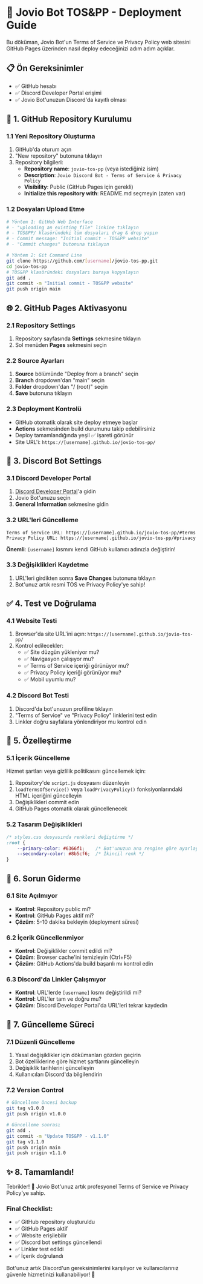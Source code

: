 # 🚀 Jovio Bot TOS&PP - Deployment Guide

Bu döküman, Jovio Bot'un Terms of Service ve Privacy Policy web sitesini GitHub Pages üzerinden nasıl deploy edeceğinizi adım adım açıklar.

## 📋 Ön Gereksinimler

- ✅ GitHub hesabı
- ✅ Discord Developer Portal erişimi
- ✅ Jovio Bot'unuzun Discord'da kayıtlı olması

## 🔧 1. GitHub Repository Kurulumu

### 1.1 Yeni Repository Oluşturma
1. GitHub'da oturum açın
2. "New repository" butonuna tıklayın
3. Repository bilgileri:
   - **Repository name**: `jovio-tos-pp` (veya istediğiniz isim)
   - **Description**: `Jovio Discord Bot - Terms of Service & Privacy Policy`
   - **Visibility**: Public (GitHub Pages için gerekli)
   - **Initialize this repository with**: README.md seçmeyin (zaten var)

### 1.2 Dosyaları Upload Etme
```bash
# Yöntem 1: GitHub Web Interface
# - "uploading an existing file" linkine tıklayın
# - TOS&PP/ klasöründeki tüm dosyaları drag & drop yapın
# - Commit message: "Initial commit - TOS&PP website"
# - "Commit changes" butonuna tıklayın

# Yöntem 2: Git Command Line
git clone https://github.com/[username]/jovio-tos-pp.git
cd jovio-tos-pp
# TOS&PP klasöründeki dosyaları buraya kopyalayın
git add .
git commit -m "Initial commit - TOS&PP website"
git push origin main
```

## 🌐 2. GitHub Pages Aktivasyonu

### 2.1 Repository Settings
1. Repository sayfasında **Settings** sekmesine tıklayın
2. Sol menüden **Pages** sekmesini seçin

### 2.2 Source Ayarları
1. **Source** bölümünde "Deploy from a branch" seçin
2. **Branch** dropdown'dan "main" seçin
3. **Folder** dropdown'dan "/ (root)" seçin
4. **Save** butonuna tıklayın

### 2.3 Deployment Kontrolü
- GitHub otomatik olarak site deploy etmeye başlar
- **Actions** sekmesinden build durumunu takip edebilirsiniz
- Deploy tamamlandığında yeşil ✅ işareti görünür
- Site URL'i: `https://[username].github.io/jovio-tos-pp/`

## 🤖 3. Discord Bot Settings

### 3.1 Discord Developer Portal
1. [Discord Developer Portal](https://discord.com/developers/applications)'a gidin
2. Jovio Bot'unuzu seçin
3. **General Information** sekmesine gidin

### 3.2 URL'leri Güncelleme
```
Terms of Service URL: https://[username].github.io/jovio-tos-pp/#terms
Privacy Policy URL: https://[username].github.io/jovio-tos-pp/#privacy
```

**Önemli**: `[username]` kısmını kendi GitHub kullanıcı adınızla değiştirin!

### 3.3 Değişiklikleri Kaydetme
1. URL'leri girdikten sonra **Save Changes** butonuna tıklayın
2. Bot'unuz artık resmi TOS ve Privacy Policy'ye sahip!

## ✅ 4. Test ve Doğrulama

### 4.1 Website Testi
1. Browser'da site URL'ini açın: `https://[username].github.io/jovio-tos-pp/`
2. Kontrol edilecekler:
   - ✅ Site düzgün yükleniyor mu?
   - ✅ Navigasyon çalışıyor mu?
   - ✅ Terms of Service içeriği görünüyor mu?
   - ✅ Privacy Policy içeriği görünüyor mu?
   - ✅ Mobil uyumlu mu?

### 4.2 Discord Bot Testi
1. Discord'da bot'unuzun profiline tıklayın
2. "Terms of Service" ve "Privacy Policy" linklerini test edin
3. Linkler doğru sayfalara yönlendiriyor mu kontrol edin

## 🔧 5. Özelleştirme

### 5.1 İçerik Güncelleme
Hizmet şartları veya gizlilik politikasını güncellemek için:

1. Repository'de `script.js` dosyasını düzenleyin
2. `loadTermsOfService()` veya `loadPrivacyPolicy()` fonksiyonlarındaki HTML içeriğini güncelleyin
3. Değişiklikleri commit edin
4. GitHub Pages otomatik olarak güncellenecek

### 5.2 Tasarım Değişiklikleri
```css
/* styles.css dosyasında renkleri değiştirme */
:root {
    --primary-color: #6366f1;    /* Bot'unuzun ana rengine göre ayarlayın */
    --secondary-color: #8b5cf6;  /* İkincil renk */
}
```

## 🚨 6. Sorun Giderme

### 6.1 Site Açılmıyor
- **Kontrol**: Repository public mi?
- **Kontrol**: GitHub Pages aktif mi?
- **Çözüm**: 5-10 dakika bekleyin (deployment süresi)

### 6.2 İçerik Güncellenmiyor
- **Kontrol**: Değişiklikler commit edildi mi?
- **Çözüm**: Browser cache'ini temizleyin (Ctrl+F5)
- **Çözüm**: GitHub Actions'da build başarılı mı kontrol edin

### 6.3 Discord'da Linkler Çalışmıyor
- **Kontrol**: URL'lerde `[username]` kısmı değiştirildi mi?
- **Kontrol**: URL'ler tam ve doğru mu?
- **Çözüm**: Discord Developer Portal'da URL'leri tekrar kaydedin

## 🔄 7. Güncelleme Süreci

### 7.1 Düzenli Güncelleme
1. Yasal değişiklikler için dökümanları gözden geçirin
2. Bot özelliklerine göre hizmet şartlarını güncelleyin
3. Değişiklik tarihlerini güncelleyin
4. Kullanıcıları Discord'da bilgilendirin

### 7.2 Version Control
```bash
# Güncelleme öncesi backup
git tag v1.0.0
git push origin v1.0.0

# Güncelleme sonrası
git add .
git commit -m "Update TOS&PP - v1.1.0"
git tag v1.1.0
git push origin main
git push origin v1.1.0
```

## ✨ 8. Tamamlandı!

Tebrikler! 🎉 Jovio Bot'unuz artık profesyonel Terms of Service ve Privacy Policy'ye sahip.

### Final Checklist:
- ✅ GitHub repository oluşturuldu
- ✅ GitHub Pages aktif
- ✅ Website erişilebilir
- ✅ Discord bot settings güncellendi
- ✅ Linkler test edildi
- ✅ İçerik doğrulandı

Bot'unuz artık Discord'un gereksinimlerini karşılıyor ve kullanıcılarınız güvenle hizmetinizi kullanabiliyor! 🚀

